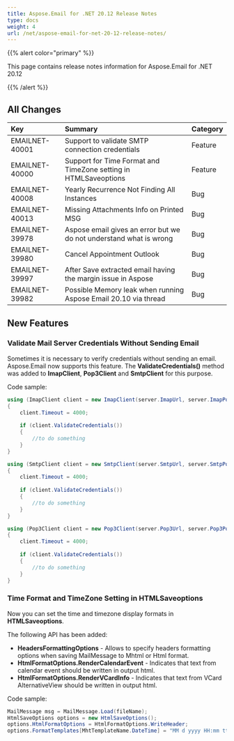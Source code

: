```yaml
---
title: Aspose.Email for .NET 20.12 Release Notes
type: docs
weight: 4
url: /net/aspose-email-for-net-20-12-release-notes/
---
```


{{% alert color="primary" %}}

This page contains release notes information for Aspose.Email for .NET 20.12

{{% /alert %}}
## **All Changes**

|**Key**|**Summary**|**Category**|
| :- | :- | :- |
|EMAILNET-40001|Support to validate SMTP connection credentials|Feature|
|EMAILNET-40000|Support for Time Format and TimeZone setting in HTMLSaveoptions|Feature|
|EMAILNET-40008|Yearly Recurrence Not Finding All Instances|Bug|
|EMAILNET-40013|Missing Attachments Info on Printed MSG|Bug|
|EMAILNET-39978|Aspose email gives an error but we do not understand what is wrong|Bug|
|EMAILNET-39980|Cancel Appointment Outlook|Bug|
|EMAILNET-39997|After Save extracted email having the margin issue in Aspose|Bug|
|EMAILNET-39982|Possible Memory leak when running Aspose Email 20.10 via thread|Bug|

## **New Features**

### **Validate Mail Server Credentials Without Sending Email**
Sometimes it is necessary to verify credentials without sending an email. Aspose.Email now supports this feature. The **ValidateCredentials()** method was added to **ImapClient**, **Pop3Client** and **SmtpClient** for this purpose.

Code sample:
```cs
using (ImapClient client = new ImapClient(server.ImapUrl, server.ImapPort, "username", "password", SecurityOptions.Auto))
{
    client.Timeout = 4000;
   
    if (client.ValidateCredentials())
    {
        //to do something
    }
}

using (SmtpClient client = new SmtpClient(server.SmtpUrl, server.SmtpPort, "username", "password", SecurityOptions.Auto))
{
    client.Timeout = 4000;
   
    if (client.ValidateCredentials())
    {
        //to do something
    }
}

using (Pop3Client client = new Pop3Client(server.Pop3Url, server.Pop3Port, "userName", "password", SecurityOptions.Auto))
{
    client.Timeout = 4000;
   
    if (client.ValidateCredentials())
    {
        //to do something
    }
}
```

### **Time Format and TimeZone Setting in HTMLSaveoptions**
Now you can set the time and timezone display formats in **HTMLSaveoptions**. 

The following API has been added:

* **HeadersFormattingOptions** - Allows to specify headers formatting options when saving MailMessage to Mhtml or Html format.
* **HtmlFormatOptions.RenderCalendarEvent** - Indicates that text from calendar event should be written in output html.
* **HtmlFormatOptions.RenderVCardInfo** - Indicates that text from VCard AlternativeView should be written in output html.

Code sample:

```cs
MailMessage msg = MailMessage.Load(fileName);
HtmlSaveOptions options = new HtmlSaveOptions();
options.HtmlFormatOptions = HtmlFormatOptions.WriteHeader;
options.FormatTemplates[MhtTemplateName.DateTime] = "MM d yyyy HH:mm tt";
```

